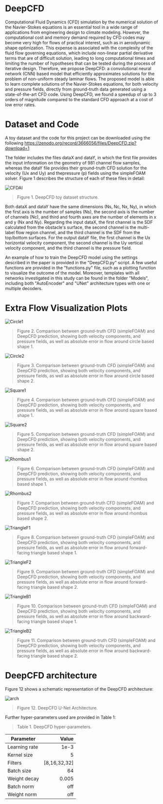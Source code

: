 # DeepCFD

Computational Fluid Dynamics (CFD) simulation by the numerical solution of the Navier-Stokes equations is an essential tool in a wide range of applications from engineering design to climate modeling. However, the computational cost and memory demand required by CFD codes may become very high for flows of practical interest, such as in aerodynamic shape optimization. This expense is associated with the complexity of the fluid flow governing equations, which include non-linear partial derivative terms that are of difficult solution, leading to long computational times and limiting the number of hypotheses that can be tested during the process of iterative design. Therefore, we propose DeepCFD: a convolutional neural network (CNN) based model that efficiently approximates solutions for the problem of non-uniform steady laminar flows. The proposed model is able to learn complete solutions of the Navier-Stokes equations, for both velocity and pressure fields, directly from ground-truth data generated using a state-of-the-art CFD code. Using DeepCFD, we found a speedup of up to 3 orders of magnitude compared to the standard CFD approach at a cost of low error rates.

# Dataset and Code

A toy dataset and the code for this project can be downloaded using the following https://zenodo.org/record/3666056/files/DeepCFD.zip?download=1

The folder includes the files dataX and dataY, in which the first file provides the input information on the geometry of 981 channel flow samples, whereas the dataY file provides their ground-truth CFD solution for the velocity (Ux and Uy) and thepressure (p) fields using the simpleFOAM solver. Figure 1 describes the structure of each of these files in detail:

![CFDAI](./ReadmeFiles/DataStruct.png)
> Figure 1. DeepCFD toy dataset structure.

Both dataX and dataY have the same dimensions (Ns, Nc, Nx, Ny), in which the first axis is the number of samples (Ns), the second axis is the number of channels (Nc), and third and fourth axes are the number of elements in x and y (Nx and Ny). Regarding the input dataX, the first channel is the SDF calculated from the obstacle's surface, the second channel is the multi-label flow region channel, and the third channel is the SDF from the top/bottom surfaces. For the output dataY file, the first channel is the Ux horizontal velocity component, the second channel is the Uy vertical velocity component, and the third channel is the pressure field.

An example of how to train the DeepCFD model using the settings described in the paper is provided in the "DeepCFD.py" script. A few useful functions are provided in the "functions.py" file, such as a plotting function to visualize the outcome of the model. Moreover, templates with all networks investigated in this study can be found in the folder "Models", including both "AutoEncoder" and "UNet" architecture types with one or multiple decoders.

# Extra Flow Visualization Plots

![Circle1](./ReadmeFiles/circle1.png)
> Figure 2. Comparison between ground-truth CFD (simpleFOAM) and DeepCFD prediction, showing both velocity components, and pressure fields, as well as absolute error in flow around circle based shape 1.

![Circle2](./ReadmeFiles/circle2.png)
> Figure 3. Comparison between ground-truth CFD (simpleFOAM) and DeepCFD prediction, showing both velocity components, and pressure fields, as well as absolute error in flow around circle based shape 2.

![Square1](./ReadmeFiles/square1.png)
> Figure 4. Comparison between ground-truth CFD (simpleFOAM) and DeepCFD prediction, showing both velocity components, and pressure fields, as well as absolute error in flow around square based shape 1.

![Square2](./ReadmeFiles/square2.png)
> Figure 5. Comparison between ground-truth CFD (simpleFOAM) and DeepCFD prediction, showing both velocity components, and pressure fields, as well as absolute error in flow around square based shape 2.


![Rhombus1](./ReadmeFiles/rhombus1.png)
> Figure 6. Comparison between ground-truth CFD (simpleFOAM) and DeepCFD prediction, showing both velocity components, and pressure fields, as well as absolute error in flow around rhombus based shape 1.

![Rhombus2](./ReadmeFiles/rhombus2.png)
> Figure 7. Comparison between ground-truth CFD (simpleFOAM) and DeepCFD prediction, showing both velocity components, and pressure fields, as well as absolute error in flow around rhombus based shape 2.


![TriangleF1](./ReadmeFiles/triangleF1.png)
> Figure 8. Comparison between ground-truth CFD (simpleFOAM) and DeepCFD prediction, showing both velocity components, and pressure fields, as well as absolute error in flow around forward-facing triangle based shape 1.

![TriangleF2](./ReadmeFiles/triangleF2.png)
> Figure 9. Comparison between ground-truth CFD (simpleFOAM) and DeepCFD prediction, showing both velocity components, and pressure fields, as well as absolute error in flow around forward-facing triangle based shape 2.

![TriangleB1](./ReadmeFiles/triangleB1.png)
> Figure 10. Comparison between ground-truth CFD (simpleFOAM) and DeepCFD prediction, showing both velocity components, and pressure fields, as well as absolute error in flow around backward-facing triangle based shape 1.

![TriangleB2](./ReadmeFiles/triangleB2.png)
> Figure 11. Comparison between ground-truth CFD (simpleFOAM) and DeepCFD prediction, showing both velocity components, and pressure fields, as well as absolute error in flow around backward-facing triangle based shape 2.

# DeepCFD architecture

Figure 12 shows a schematic representation of the DeepCFD architecture:

![arch](./ReadmeFiles/arch.png)
> Figure 12. DeepCFD U-Net Architecture.

Further hyper-parameters used are provided in Table 1:

> Table 1. DeepCFD hyper-parameters.

| Parameter     | Value         | 
| ------------- |--------------:|
| Learning rate | 1e-3          | 
| Kernel size   | 5             | 
| Filters       | [8,16,32,32]  | 
| Batch size    | 64            | 
| Weight decay  | 0.005         | 
| Batch norm    | off           | 
| Weight norm   | off           | 



























